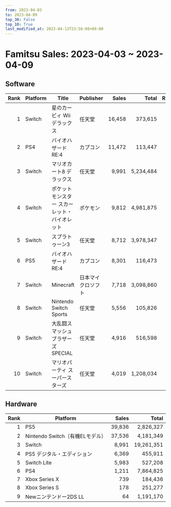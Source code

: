 ```yaml
---
from: 2023-04-03
to: 2023-04-09
top_30: False
top_10: True
last_modified_at: 2023-04-13T23:56:08+09:00
---
```

# Famitsu Sales: 2023-04-03 ~ 2023-04-09
## Software
| Rank | Platform | Title | Publisher | Sales | Total | Rate | New |
| -: | -- | -- | -- | -: | -: | -: | -- |
| 1 | Switch | 星のカービィ Wii デラックス | 任天堂 | 16,458 | 373,615 |  |  |
| 2 | PS4 | バイオハザード RE:4 | カプコン | 11,472 | 113,447 |  |  |
| 3 | Switch | マリオカート8 デラックス | 任天堂 | 9,991 | 5,234,484 |  |  |
| 4 | Switch | ポケットモンスター スカーレット・バイオレット | ポケモン | 9,812 | 4,981,875 |  |  |
| 5 | Switch | スプラトゥーン3 | 任天堂 | 8,712 | 3,978,347 |  |  |
| 6 | PS5 | バイオハザード RE:4 | カプコン | 8,301 | 116,473 |  |  |
| 7 | Switch | Minecraft | 日本マイクロソフト | 7,718 | 3,098,860 |  |  |
| 8 | Switch | Nintendo Switch Sports | 任天堂 | 5,556 | 105,826 |  |  |
| 9 | Switch | 大乱闘スマッシュブラザーズ SPECIAL | 任天堂 | 4,916 | 516,598 |  |  |
| 10 | Switch | マリオパーティ スーパースターズ | 任天堂 | 4,019 | 1,208,034 |  |  |

## Hardware
| Rank | Platform | Sales | Total |
| -: | -- | -: | -: |
| 1 | PS5 | 39,836 | 2,826,327 |
| 2 | Nintendo Switch（有機ELモデル） | 37,536 | 4,181,349 |
| 3 | Switch | 8,991 | 19,261,351 |
| 4 | PS5 デジタル・エディション | 6,369 | 455,911 |
| 5 | Switch Lite | 5,983 | 527,208 |
| 6 | PS4 | 1,211 | 7,864,825 |
| 7 | Xbox Series X | 739 | 184,436 |
| 8 | Xbox Series S | 178 | 251,277 |
| 9 | Newニンテンドー2DS LL | 64 | 1,191,170 |